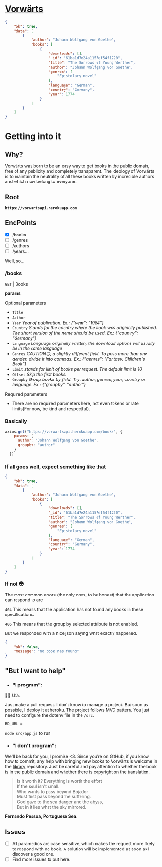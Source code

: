 # [**Vorwärts**](https://vorwarts.herokuapp.com)

```json
{
	"ok": true,
	"data": [
		{
			"author": "Johann Wolfgang von Goethe",
			"books": [
				{
					"downloads": [],
					"_id": "61ba1d7e24a1157ef54f1220",
					"title": "The Sorrows of Young Werther",
					"author": "Johann Wolfgang von Goethe",
					"genres": [
						"Epistolary novel"
					],
					"language": "German",
					"country": "Germany",
					"year": 1774
				}
			]
		}
	]
}
```

# **Getting into it**

## **Why?** 

Vorwärts was born to be an easy way to get books in the public domain, free of any publicity and completely transparent. The ideology of Vorwärts is to maintain the neutrality of all these books written by incredible authors and which now belong to everyone.

## **Root**

**`https://vorwartsapi.herokuapp.com`**

## **EndPoints**

- [x] /books
- [ ] /genres
- [ ] /authors
- [ ] /years...

Well, so...

### **/books**
`GET` | Books

**params**

Optional parameters

* `Title`
* `Author`
* `Year` *Year of publication. Ex.: {"year": "1984"}*
* `Country` *Stands for the country where the book was originally published. The short version of the name should be used. Ex.: {"country": "Germany"}*
* `Language` *Language originally written, the download options will usually be in the same language* 
* `Genres` *CAUTION🙃,  a slightly different field. To pass more than one gender, divide it into commas. Ex.: {"genres": "Fantasy, Children's Book"}*
* `Limit` *stands for limit of books per request. The default limit is 10*
* `Offset` *Skip the first books.*
* `Groupby` *Group books by field. Try: author, genres, year, country or language. Ex.: {"groupby": "author"}*

Required parameters

* There are no required parameters here, not even tokens or rate limits(For now, be kind and respectful).

### **Basically**

```javascript
axios.get("https://vorwartsapi.herokuapp.com/books", {
    params: {
      author: "Johann Wolfgang von Goethe",
      groupby: "author"
    }
  })
```

### **If all goes well, expect something like that**

```json
{
	"ok": true,
	"data": [
		{
			"author": "Johann Wolfgang von Goethe",
			"books": [
				{
					"downloads": [],
					"_id": "61ba1d7e24a1157ef54f1220",
					"title": "The Sorrows of Young Werther",
					"author": "Johann Wolfgang von Goethe",
					"genres": [
						"Epistolary novel"
					],
					"language": "German",
					"country": "Germany",
					"year": 1774
				}
			]
		}
	]
}
```

### **If not 😳**

The most common errors (the only ones, to be honest) that the application can respond to are

`404` This means that the application has not found any books in these specifications.

`406` This means that the group by selected attribute is not enabled.

But we responded with a nice json saying what exactly happened.

```json
{
	"ok": false,
	"message": "no book has found"
}
```

## **"But I want to help"**

* ### **"I program":**

😮‍💨 Ufa.

Just make a pull request. I don't know to manage a project. But soon as possible, I deploy it at heroku. The project follows MVC pattern. You just need to configure the dotenv file in the `/src`.

`BD_URL = `

`node src/app.js` to run 

* ### **"I don't program":**

We'll be back for you, I promise <3. Since you're on GitHub, if you know how to commit, any help with bringing new books to Vorwärts is welcome in the [library](https://github.com/vonweinkeller/vorwarts-library)  repository. Just be careful and pay attention to whether the book is in the public domain and whether there is copyright on the translation.

> Is it worth it? Everything is worth the effort<br>
> If the soul isn't small.<br>
> Who wants to pass beyond Bojador<br>
> Must first pass beyond the suffering.<br>
> God gave to the sea danger and the abyss,<br>
> But in it lies what the sky mirrored.<br>

**Fernando Pessoa, Portuguese Sea**.

## **Issues**

- [ ] All paramedics are case sensitive, which makes the request more likely to respond with no book. A solution will be implemented as soon as I discover a good one.
- [ ] Find more issues to put here.